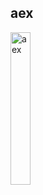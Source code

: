 ## aex

<img alt="aex" style="width: 25%" src="https://cdn.discordapp.com/attachments/791752448196214806/876105071866290186/stars.png"></img>

<!--[![Anurag's GitHub stats](https://github-readme-stats.vercel.app/api?username=aexhell&theme=tokyonight)](https://github.com/anuraghazra/github-readme-stats)
[![Top Langs](https://github-readme-stats.vercel.app/api/top-langs/?username=aexhell&layout=compact&theme=tokyonight)
](https://github.com/anuraghazra/github-readme-stats)
